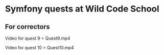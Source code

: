 # Symfony quests at Wild Code School



## For correctors
Video for quest 9 = Quest9.mp4

Video for quest 10 = Quest10.mp4